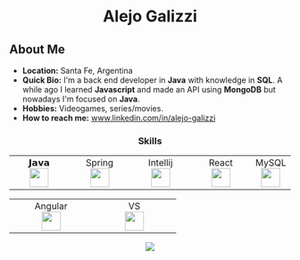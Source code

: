 <h1 align="center">Alejo Galizzi</h1>

## About Me
- **Location:** Santa Fe, Argentina
- **Quick Bio:** I'm a back end developer in **Java** with knowledge in **SQL**. A while ago I learned **Javascript** and made an API using **MongoDB** but nowadays I'm focused on **Java**.
- **Hobbies:** Videogames, series/movies.
- **How to reach me:** www.linkedin.com/in/alejo-galizzi

<div align="center">
<h3 align="center">Skills</h2>
<table>
<tbody>
<tr valign="top">
<td width="25%" align="center">
<span>𝗝𝗮𝘃𝗮</span><br>
<img height="34px" src="https://user-images.githubusercontent.com/88806080/155038671-80f85748-b146-439f-8662-ff3534bfed19.png">
</td>
<td width="25%" align="center">
<span>Spring</span><br>
<img height="34px" src="https://user-images.githubusercontent.com/88806080/155042274-c5628f91-f198-4fef-9ca1-f16c9d96b6db.png">
</td>
<td width="25%" align="center">
<span>Intellij</span><br>
<img height="34px" src="https://user-images.githubusercontent.com/88806080/155042272-517c9095-e0e7-42ca-8284-c240be47d742.png">
</td>
<td width="25%" align="center">
<span>React</span><br>
<img height="34px" src="https://icongr.am/devicon/react-original.svg">
</td>
<td width="25%" align="center">
<span>MySQL</span><br>
<img height="34px" src="https://user-images.githubusercontent.com/88806080/155042276-90cfa474-6469-4aec-8d90-bb8ede94f8f4.png" >
</td>
</tr>
</tbody>
</table>
</div>
<div align="center">
<table>
<tbody>
<tr valign="top">
<td width="25%" align="center">
<span>Angular</span><br>
<img height="34px" src="https://icongr.am/devicon/angularjs-original.svg">
</td>
<td width="25%" align="center">
<span>VS</span><br>
<img height="34px" src="https://user-images.githubusercontent.com/88806080/155042269-abc6b267-9741-4cf6-b665-67dd395ff98d.png">
</td>	
</tr>
</table>
</tbody>
</div>


<div align="center">
	<a href="https://github-readme-stats.vercel.app/api?username=AlejoGalizzi&include_all_commits=true&show_icons=true&theme=radical">
	<img src="https://github-readme-stats.vercel.app/api?username=AlejoGalizzi&include_all_commits=true&show_icons=true&theme=radical">
	</a>
</div>

